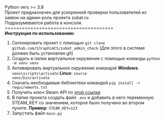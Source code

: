 Python vers >= 3.8<br>
Проект предназначен для ускоренной проверки пользователей из заявок на админ-роль проекта zubat.ru<br>
Подразумевается работа в консоли.<br>
======================================<br>
<b>Инструкция по использованию:</b><br>
1) Склонировать проект с помощью <code>git clone github.com/S3raphimCS/zubat_admin_check</code> (Для этого в системе должен быть установлен git)<br>
2) Создать в папке виртуальное окружение с помощью команды <code>python -m venv venv</code><br>
3) Активировать виртуальное окружение командой <b>Windows</b>: <code>venv\scripts\activate</code> <b>Linux</b>: <code>source venv/bin/activate</code><br>
4) Скачать необходимые библиотеки командой <code>pip install -r requirements.txt</code>
5) Получить ключ Steam API по <a href='https://steamcommunity.com/dev'>этой ссылке</a> <br>
6) В папке проекта создать файл <code>.env</code> и добавить в него переменную STEAM_KEY со значением, которое было получено во втором пункте. <b>Пример</b>: <code>STEAM_KEY=123</code><br>
7) Запустить файл <code>main.py</code>  
